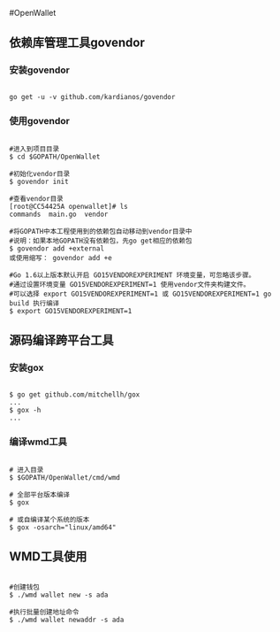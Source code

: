 #OpenWallet

## 依赖库管理工具govendor

### 安装govendor

```shell

go get -u -v github.com/kardianos/govendor

```

### 使用govendor

```shell

#进入到项目目录
$ cd $GOPATH/OpenWallet

#初始化vendor目录
$ govendor init

#查看vendor目录
[root@CC54425A openwallet]# ls
commands  main.go  vendor

#将GOPATH中本工程使用到的依赖包自动移动到vendor目录中
#说明：如果本地GOPATH没有依赖包，先go get相应的依赖包
$ govendor add +external
或使用缩写： govendor add +e

#Go 1.6以上版本默认开启 GO15VENDOREXPERIMENT 环境变量，可忽略该步骤。
#通过设置环境变量 GO15VENDOREXPERIMENT=1 使用vendor文件夹构建文件。
#可以选择 export GO15VENDOREXPERIMENT=1 或 GO15VENDOREXPERIMENT=1 go build 执行编译
$ export GO15VENDOREXPERIMENT=1

```

## 源码编译跨平台工具

### 安装gox

```shell

$ go get github.com/mitchellh/gox
...
$ gox -h
...

```

### 编译wmd工具

```shell

# 进入目录
$ $GOPATH/OpenWallet/cmd/wmd

# 全部平台版本编译
$ gox

# 或自编译某个系统的版本
$ gox -osarch="linux/amd64"

```

## WMD工具使用

```shell

#创建钱包
$ ./wmd wallet new -s ada

#执行批量创建地址命令
$ ./wmd wallet newaddr -s ada

```